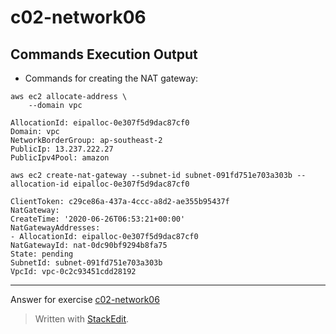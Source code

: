 ﻿
# c02-network06

## Commands Execution Output

- Commands for creating the NAT gateway:
```
aws ec2 allocate-address \
    --domain vpc

AllocationId: eipalloc-0e307f5d9dac87cf0  
Domain: vpc  
NetworkBorderGroup: ap-southeast-2  
PublicIp: 13.237.222.27  
PublicIpv4Pool: amazon

aws ec2 create-nat-gateway --subnet-id subnet-091fd751e703a303b --allocation-id eipalloc-0e307f5d9dac87cf0

ClientToken: c29ce86a-437a-4ccc-a8d2-ae355b95437f  
NatGateway:  
CreateTime: '2020-06-26T06:53:21+00:00'  
NatGatewayAddresses:  
- AllocationId: eipalloc-0e307f5d9dac87cf0  
NatGatewayId: nat-0dc90bf9294b8fa75  
State: pending  
SubnetId: subnet-091fd751e703a303b  
VpcId: vpc-0c2c93451cdd28192
```


<!-- Don't change anything below this point-->
***
Answer for exercise [c02-network06](https://github.com/devopsacademyau/academy/blob/893381c6f0b69434d9e8597d3d4b1c17f9bc1371/classes/02class/exercises/c02-network06/README.md)

> Written with [StackEdit](https://stackedit.io/).
